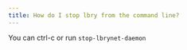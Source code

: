 ```yaml
---
title: How do I stop lbry from the command line?
---
```


You can ctrl-c or run `stop-lbrynet-daemon`
